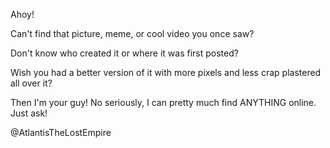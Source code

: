 Ahoy!

Can't find that picture, meme, or cool video you once saw?

Don't know who created it or where it was first posted?

Wish you had a better version of it with more pixels and less crap plastered all over it?

Then I'm your guy! No seriously, I can pretty much find ANYTHING online. Just ask!

@AtlantisTheLostEmpire

